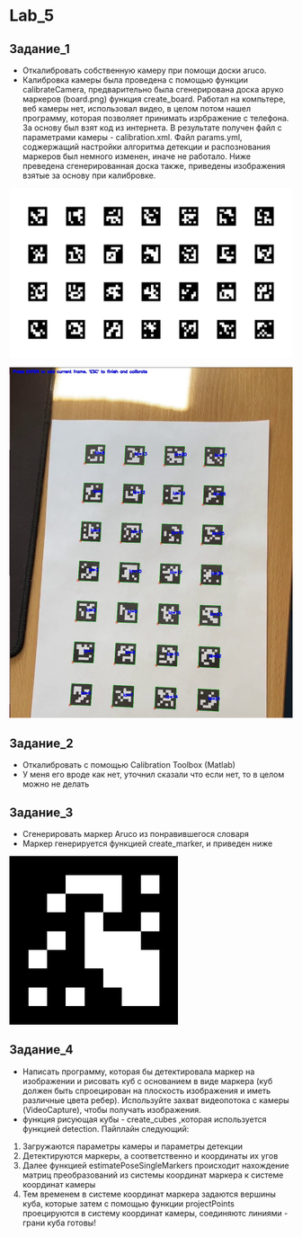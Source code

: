 # Lab_5
## Задание_1
* Откалибровать собственную камеру при помощи доски aruco.
* Калибровка камеры была проведена с помощью функции calibrateCamera, предварительно была сгенерирована доска аруко маркеров (board.png) функция create_board.
Работал на компьтере, веб камеры нет, использовал видео, в целом потом нашел программу, которая позволяет принимать изрбражение с телефона.
За основу был взят код из интернета. В результате получен файл с параметрами камеры - calibration.xml. Файл params.yml, соджержащий настройки алгоритма детекции и распознования маркеров был немного изменен, иначе не работало.
Ниже преведена сгенерированная доска также, приведены изображения взятые за основу при калибровке.


![1](img/board.png "1")

![2](img/part_1.jpg "2")

## Задание_2 

* Откалибровать с помощью Calibration Toolbox (Matlab)
* У меня его вроде как нет, уточнил сказали что если нет, то в целом можно не делать 

## Задание_3

* Сгенерировать маркер Aruco из понравившегося словаря
* Маркер генерируется функцией create_marker,  и приведен ниже

![3](img/marker.png "3")

## Задание_4

* Написать программу, которая бы детектировала маркер на изображении и рисовать куб с основанием в виде маркера (куб должен быть спроецирован на плоскость изображения и иметь различные цвета ребер). Используйте захват видеопотока с камеры (VideoCapture), чтобы получать изображения.
* функция рисующая кубы - create_cubes ,которая используется функцией detection. Пайплайн следующий:
1. Загружаются параметры камеры и параметры детекции
2. Детектируются маркеры, а соответственно и координаты их угов
3. Далее функцией estimatePoseSingleMarkers происходит нахождение матриц преобразований из системы координат маркера к системе координат камеры
4. Тем временем в системе координат маркера задаются вершины куба, которые затем с помощью функции projectPoints проецируются в систему координат камеры, соединяютс линиями - грани куба готовы!

